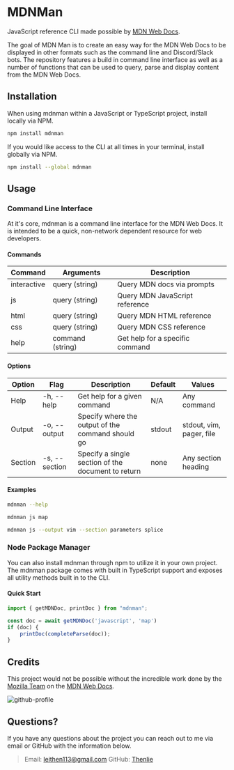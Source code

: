 # MDNMan

JavaScript reference CLI made possible by [MDN Web Docs](https://developer.mozilla.org/en-US/).

The goal of MDN Man is to create an easy way for the MDN Web Docs to be displayed in other formats such as the command line and Discord/Slack bots. The repository features a build in command line interface as well as a number of functions that can be used to query, parse and display content from the MDN Web Docs.

## Installation

When using mdnman within a JavaScript or TypeScript project, install locally via NPM.

```sh
npm install mdnman
```

If you would like access to the CLI at all times in your terminal, install globally via NPM.

```sh
npm install --global mdnman
```

## Usage

### Command Line Interface

At it's core, mdnman is a command line interface for the MDN Web Docs. It is intended to be a quick, non-network dependent resource for web developers.

#### Commands

| Command     | Arguments        | Description                        |
|-------------|------------------|------------------------------------|
| interactive | query (string)   | Query MDN docs via prompts         |
| js          | query (string)   | Query MDN JavaScript reference |
| html        | query (string)   | Query MDN HTML reference       |
| css         | query (string)   | Query MDN CSS reference        |
| help        | command (string) | Get help for a specific command    |

#### Options

| Option  | Flag          | Description                                        | Default | Values                    |
|---------|---------------|----------------------------------------------------|---------|---------------------------|
| Help    | -h, --help    | Get help for a given command                       | N/A     | Any command               |
| Output  | -o, --output  | Specify where the output of the command should go  | stdout  | stdout, vim, pager, file  |
| Section | -s, --section | Specify a single section of the document to return | none    | Any section heading       |

#### Examples

```sh
mdnman --help
```

```sh
mdnman js map
```

```sh
mdnman js --output vim --section parameters splice
```

### Node Package Manager

You can also install mdnman through npm to utilize it in your own project. The mdnman package comes with built in TypeScript support and exposes all utility methods built in to the CLI.

#### Quick Start

```ts
import { getMDNDoc, printDoc } from "mdnman";

const doc = await getMDNDoc('javascript', 'map')
if (doc) {
    printDoc(completeParse(doc));
}
```

## Credits

This project would not be possible without the incredible work done by the [Mozilla Team](https://github.com/mdn) on the [MDN Web Docs](https://developer.mozilla.org/en-US/).

![github-profile](https://user-images.githubusercontent.com/10350960/166113119-629295f6-c282-42c9-9379-af2de5ad4338.png)

## Questions?

If you have any questions about the project you can reach out to me via email or GitHub with the information below.

>Email: [leithen113@gmail.com](leithen113@gmail.com)
>GitHub: [Thenlie](https://github.com/Thenlie)
